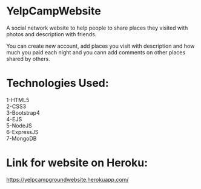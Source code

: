 # YelpCampWebsite
A social network website to help people to share places they visited with photos and description with friends.

You can create new account, add places you visit with description and how much you paid each night and you cann add comments
on other places shared by others.

# Technologies Used:  
1-HTML5  
2-CSS3  
3-Bootstrap4  
4-EJS  
5-NodeJS  
6-ExpressJS  
7-MongoDB  

# Link for website on Heroku:
https://yelpcampgroundwebsite.herokuapp.com/
